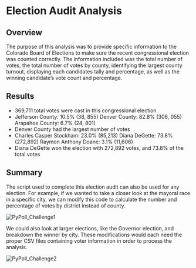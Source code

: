 # Election Audit Analysis

## Overview
The purpose of this analysis was to provide specific information to the Colorado Board of Elections to make sure the recent congressional election was counted correctly. The information included was the total number of votes, the total number of votes by county, identifying the largest county turnout, displaying each candidates tally and percentage, as well as the winning candidate’s vote count and percentage.

## Results
* 369,711 total votes were cast in this congressional election
* Jefferson County: 10.5% (38, 855)
  Denver County: 82.8% (306, 055)
  Arapahoe County: 6.7% (24, 801)
* Denver County had the largest number of votes
* Charles Casper Stockham: 23.0% (85,213)
  Diana DeGette: 73.8% (272,892)
  Raymon Anthony Doane: 3.1% (11,606)
* Diana DeGette won the election with 272,892 votes, and 73.8% of the total votes

## Summary
The script used to complete this election audit can also be used for any election. For example, if we wanted to take a closer look at the mayoral race in a specific city, we can modify this code to calculate the number and percentage of votes by district instead of county.

![PyPoll_Challenge1](https://user-images.githubusercontent.com/100382595/161472641-f827c30d-cb43-4ad9-9b08-78e832ff9fe1.png)

We could also look at larger elections, like the Governor election, and breakdown the winner by city. These modifications would each need the proper CSV files containing voter information in order to process the analysis. 

![PyPoll_Challenge2](https://user-images.githubusercontent.com/100382595/161472676-d1b9d974-6bfc-4365-86a7-21a8b9a1eb4e.png)

